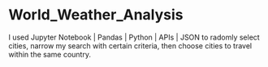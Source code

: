 # World_Weather_Analysis
I used Jupyter Notebook | Pandas | Python | APIs | JSON to radomly select cities, narrow my search with certain criteria, then choose cities to travel within the same country.

